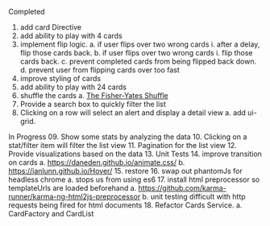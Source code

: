 Completed
01. add card Directive
02. add ability to play with 4 cards
03. implement flip logic.
  a. if user flips over two wrong cards
    i. after a delay, flip those cards back.
  b. if user flips over two wrong cards
    i. flip those cards back.
  c. prevent completed cards from being flipped back down.
  d. prevent user from flipping cards over too fast
04. improve styling of cards
05. add ability to play with 24 cards
06. shuffle the cards
  a. [The Fisher-Yates Shuffle](https://stackoverflow.com/a/2450976/298240)
07. Provide a search box to quickly filter the list
08. Clicking on a row will select an alert and display a detail view
 a. add ui-grid.

In Progress
09. Show some stats by analyzing the data
10. Clicking on a stat/filter item will filter the list view
11. Pagination for the list view
12. Provide visualizations based on the data
13. Unit Tests
14. improve transition on cards
  a. https://daneden.github.io/animate.css/
  b. https://ianlunn.github.io/Hover/
15. restore <!-- TODO <li class="active"></li> -->
16. swap out phantomJs for headless chrome
  a. stops us from using es6
17. install html preprocessor so templateUrls are loaded beforehand
  a. https://github.com/karma-runner/karma-ng-html2js-preprocessor
  b. unit testing difficult with http requests being fired for html documents
18. Refactor Cards Service.
  a. CardFactory and CardList
